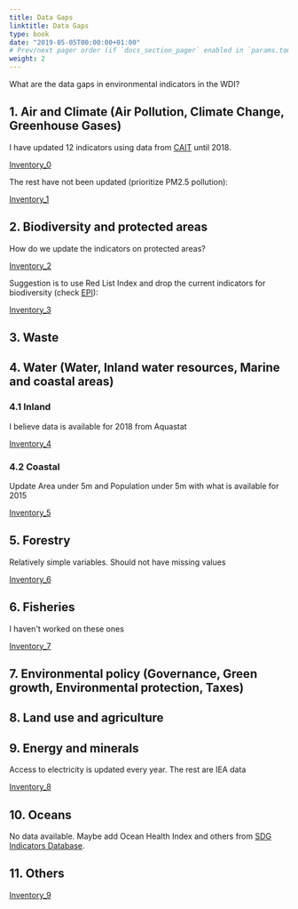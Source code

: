 ```yaml
---
title: Data Gaps
linktitle: Data Gaps
type: book
date: "2019-05-05T00:00:00+01:00"
# Prev/next pager order (if `docs_section_pager` enabled in `params.toml`)
weight: 2
---
```


What are the data gaps in environmental indicators in the WDI?

## 1. Air and Climate (Air Pollution, Climate Change, Greenhouse Gases)

I have updated 12 indicators using data from [CAIT](https://www.climatewatchdata.org/ghg-emissions) until 2018.

[Inventory_0](https://javierparada.github.io/WDIinventory_0.html)

The rest have not been updated (prioritize PM2.5 pollution):

[Inventory_1](https://javierparada.github.io/WDIinventory_1.html)

## 2. Biodiversity and protected areas

How do we update the indicators on protected areas?

[Inventory_2](https://javierparada.github.io/WDIinventory_2.html)

Suggestion is to use Red List Index and drop the current indicators for biodiversity (check [EPI](https://epi.yale.edu/)):

[Inventory_3](https://javierparada.github.io/WDIinventory_3.html)

## 3. Waste

## 4. Water (Water, Inland water resources, Marine and coastal areas)

### 4.1 Inland

I believe data is available for 2018 from Aquastat

[Inventory_4](https://javierparada.github.io/WDIinventory_4.html)

### 4.2 Coastal

Update Area under 5m and Population under 5m with what is available for 2015

[Inventory_5](https://javierparada.github.io/WDIinventory_5.html)

## 5. Forestry

Relatively simple variables. Should not have missing values

[Inventory_6](https://javierparada.github.io/WDIinventory_6.html)

## 6. Fisheries

I haven't worked on these ones

[Inventory_7](https://javierparada.github.io/WDIinventory_7.html)

## 7. Environmental policy (Governance, Green growth, Environmental protection, Taxes)
## 8. Land use and agriculture
## 9. Energy and minerals

Access to electricity is updated every year. The rest are IEA data

[Inventory_8](https://javierparada.github.io/WDIinventory_8.html)

## 10. Oceans

No data available. Maybe add Ocean Health Index and others from [SDG Indicators Database](https://unstats.un.org/sdgs/UNSDG/IndDatabasePage).

## 11. Others

[Inventory_9](https://javierparada.github.io/WDIinventory_9.html)
